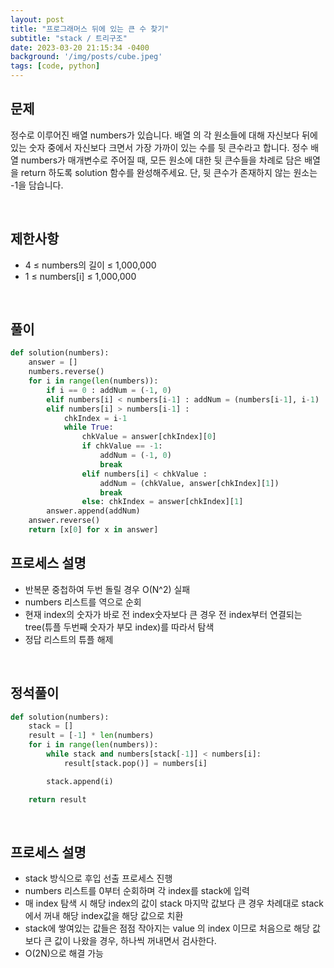 ```yaml
---
layout: post
title: "프로그래머스 뒤에 있는 큰 수 찾기"
subtitle: "stack / 트리구조"
date: 2023-03-20 21:15:34 -0400
background: '/img/posts/cube.jpeg'
tags: [code, python]
---
```

## 문제

정수로 이루어진 배열 numbers가 있습니다. 배열 의 각 원소들에 대해 자신보다 뒤에 있는 숫자 중에서 자신보다 크면서 가장 가까이 있는 수를 뒷 큰수라고 합니다.
정수 배열 numbers가 매개변수로 주어질 때, 모든 원소에 대한 뒷 큰수들을 차례로 담은 배열을 return 하도록 solution 함수를 완성해주세요. 단, 뒷 큰수가 존재하지 않는 원소는 -1을 담습니다.

<br>

## 제한사항
* 4 ≤ numbers의 길이 ≤ 1,000,000
* 1 ≤ numbers[i] ≤ 1,000,000

<br>

## 풀이

``` python
def solution(numbers):
    answer = []
    numbers.reverse()
    for i in range(len(numbers)):
        if i == 0 : addNum = (-1, 0)
        elif numbers[i] < numbers[i-1] : addNum = (numbers[i-1], i-1)
        elif numbers[i] > numbers[i-1] : 
            chkIndex = i-1
            while True:
                chkValue = answer[chkIndex][0]
                if chkValue == -1:
                    addNum = (-1, 0)
                    break
                elif numbers[i] < chkValue :
                    addNum = (chkValue, answer[chkIndex][1])
                    break
                else: chkIndex = answer[chkIndex][1]
        answer.append(addNum)
    answer.reverse()
    return [x[0] for x in answer]
```

## 프로세스 설명
* 반복문 중첩하여 두번 돌릴 경우 O(N^2) 실패
* numbers 리스트를 역으로 순회
* 현재 index의 숫자가 바로 전 index숫자보다 큰 경우 전 index부터 연결되는 tree(튜플 두번째 숫자가 부모 index)를 따라서 탐색
* 정답 리스트의 튜플 해제

<br>

## 정석풀이

``` python
def solution(numbers):
    stack = []
    result = [-1] * len(numbers)
    for i in range(len(numbers)):
        while stack and numbers[stack[-1]] < numbers[i]:
            result[stack.pop()] = numbers[i]

        stack.append(i)

    return result
```

<br>

## 프로세스 설명
* stack 방식으로 후입 선출 프로세스 진행
* numbers 리스트를 0부터 순회하며 각 index를 stack에 입력
* 매 index 탐색 시 해당 index의 값이 stack 마지막 값보다 큰 경우 차례대로 stack에서 꺼내 해당 index값을 해당 값으로 치환
* stack에 쌓여있는 값들은 점점 작아지는 value 의 index 이므로 처음으로 해당 값보다 큰 값이 나왔을 경우, 하나씩 꺼내면서 검사한다.
* O(2N)으로 해결 가능
